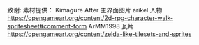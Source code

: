 致谢:
    素材提供：
            Kimagure After  主界面图片
            arikel          人物        https://opengameart.org/content/2d-rpg-character-walk-spritesheet#comment-form
            ArMM1998        瓦片        https://opengameart.org/content/zelda-like-tilesets-and-sprites